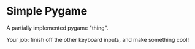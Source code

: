 Simple Pygame
=============

A partially implemented pygame "thing".

Your job: finish off the other keyboard inputs, and make something cool!
